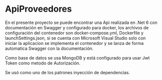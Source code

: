 # ApiProveedores

En el presente proyecto se puede encontrar una Api realizada en .Net 6 con documentación en Swagger y configurado para docker, los archivos de configuración del contenedor son docker-compose.yml, Dockerfile y launchSettings.json, si se cuenta con Microsoft Visual Studio solo con iniciar la aplicacion se implementa el contenedor y se lanza de forma automatica Swagger con la documentación.

Como base de datos se usa MongoDB y está configurado para usar Jwt Token como metodo de Autorización.

Se usó como uno de los patrones inyección de dependencias.
